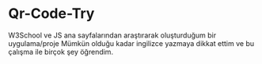# Qr-Code-Try

W3School ve JS ana sayfalarından araştırarak oluşturduğum bir uygulama/proje
Mümkün olduğu kadar ingilizce yazmaya dikkat ettim ve bu çalışma ile birçok şey öğrendim.
